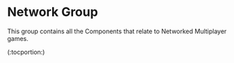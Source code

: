 Network Group
=============


This group contains all the <span class=keyword>Components</span> that relate to Networked Multiplayer games.

(:tocportion:)
